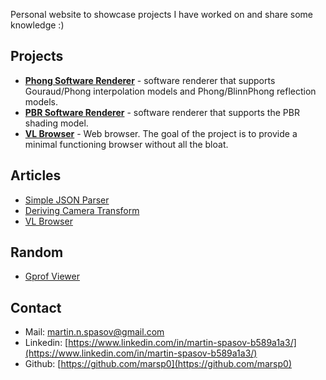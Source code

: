 Personal website to showcase projects I have worked on and share some knowledge :)

## Projects

- [**Phong Software Renderer**](https://github.com/marsp0/phong-software-renderer) - software renderer that supports Gouraud/Phong interpolation models and Phong/BlinnPhong reflection models.
- [**PBR Software Renderer**](https://github.com/marsp0/pbr-software-renderer) - software renderer that supports the PBR shading model.
- [**VL Browser**](https://github.com/marsp0/vl-browser) - Web browser. The goal of the project is to provide a minimal functioning browser without all the bloat.

## Articles

- [Simple JSON Parser](articles/simple-json-parser.md)
- [Deriving Camera Transform](articles/deriving-camera-transform.md)
- [VL Browser](articles/vl/list.md)

## Random

- [Gprof Viewer](random/gprof-viewer.md)

## Contact

- Mail: [martin.n.spasov@gmail.com](mailto:martin.n.spasov@gmail.com)
- Linkedin: [https://www.linkedin.com/in/martin-spasov-b589a1a3/](https://www.linkedin.com/in/martin-spasov-b589a1a3/)
- Github: [https://github.com/marsp0](https://github.com/marsp0)
